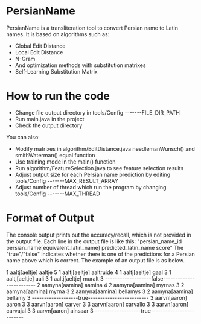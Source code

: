# PersianName


PersianName is a transliteration tool to convert Persian name to Latin names.
It is based on algorithms such as:

  - Global Edit Distance
  - Local Edit Distance
  - N-Gram
  - And optimization methods with substitution matrixes
  - Self-Learning Substitution Matrix

# How to run the code

  - Change file output directory in tools/Config -------FILE_DIR_PATH
  - Run main.java in the project
  - Check the output directory


You can also:
  - Modify matrixes in algorithm/EditDistance.java needlemanWunsch() and smithWaterman() equal function
  - Use training mode in the main() function
  - Run algorithm/FeatureSelection.java to see feature selection results
  - Adjust output size for each Persian name prediction by editing tools/Config -------MAX_RESULT_ARRAY
  - Adjust number of thread which run the program by changing tools/Config -------MAX_THREAD

# Format of Output
The console output prints out the accuracy/recall, which is not provided in the output file.
Each line in the output file is like this: 
"persian_name_id persian_name[equivalent_latin_name] predicted_latin_name score"
The "true"/"false" indicates whether there is one of the predictions for a Persian name above which is correct.
The example of an output file is as below.

1 aaltj[aeltje] aaltje 5
1 aaltj[aeltje] aaltruide 4
1 aaltj[aeltje] gaal 3
1 aaltj[aeltje] aali 3
1 aaltj[aeltje] muralt 3
-------------------false-------------------------
2 aamyna[aamina] aamina 4
2 aamyna[aamina] myrnas 3
2 aamyna[aamina] myrna 3
2 aamyna[aamina] bellamys 3
2 aamyna[aamina] bellamy 3
-------------------true-------------------------
3 aarvn[aaron] aaron 3
3 aarvn[aaron] carver 3
3 aarvn[aaron] carvallo 3
3 aarvn[aaron] carvajal 3
3 aarvn[aaron] ainsaar 3
-------------------true-------------------------
